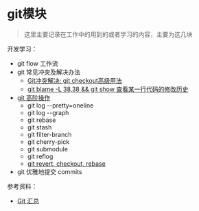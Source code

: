 # git模块

> 这里主要记录在工作中的用到的或者学习的内容，主要为这几块

开发学习：

- git flow 工作流
- git 常见冲突及解决办法
  - [Git冲突解决: git checkout高级用法](https://cloud.tencent.com/developer/article/1419806)
  - [git blame -L 38,38 && git show 查看某一行代码的修改历史](https://www.jianshu.com/p/9b691ba43357)
- [git 高阶操作](http://hiluluke.cn/2017/07/23/git-senior/)
  - git log --pretty=oneline
  - git log --graph
  - git rebase
  - git stash
  - git filter-branch
  - git cherry-pick
  - git submodule
  - git reflog
  - [git revert, checkout, rebase](https://www.jianshu.com/p/5cd2ccd61c51)
- git 优雅地提交 commits

参考资料：
- [Git 汇总](https://www.jianshu.com/c/22e615cdab5f)